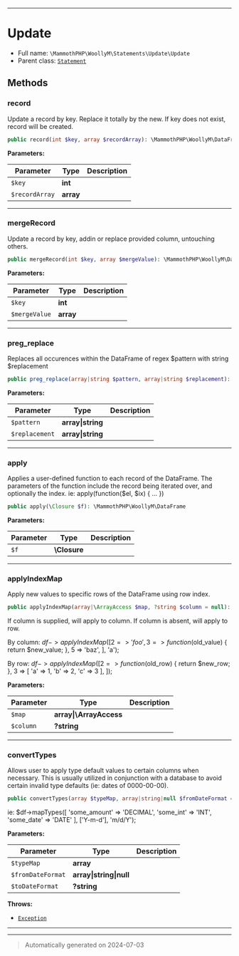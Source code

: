 ***

# Update





* Full name: `\MammothPHP\WoollyM\Statements\Update\Update`
* Parent class: [`Statement`](../Statement.md)




## Methods


### record

Update a record by key. Replace it totally by the new. If key does not exist, record will be created.

```php
public record(int $key, array $recordArray): \MammothPHP\WoollyM\DataFrame
```








**Parameters:**

| Parameter | Type | Description |
|-----------|------|-------------|
| `$key` | **int** |  |
| `$recordArray` | **array** |  |





***

### mergeRecord

Update a record by key, addin or replace provided column, untouching others.

```php
public mergeRecord(int $key, array $mergeValue): \MammothPHP\WoollyM\DataFrame
```








**Parameters:**

| Parameter | Type | Description |
|-----------|------|-------------|
| `$key` | **int** |  |
| `$mergeValue` | **array** |  |





***

### preg_replace

Replaces all occurences within the DataFrame of regex $pattern with string $replacement

```php
public preg_replace(array|string $pattern, array|string $replacement): \MammothPHP\WoollyM\DataFrame
```








**Parameters:**

| Parameter | Type | Description |
|-----------|------|-------------|
| `$pattern` | **array&#124;string** |  |
| `$replacement` | **array&#124;string** |  |





***

### apply

Applies a user-defined function to each record of the DataFrame. The parameters of the function include the record
being iterated over, and optionally the index. ie: apply(function($el, $ix) { ... })

```php
public apply(\Closure $f): \MammothPHP\WoollyM\DataFrame
```








**Parameters:**

| Parameter | Type | Description |
|-----------|------|-------------|
| `$f` | **\Closure** |  |





***

### applyIndexMap

Apply new values to specific rows of the DataFrame using row index.

```php
public applyIndexMap(array|\ArrayAccess $map, ?string $column = null): \MammothPHP\WoollyM\DataFrame
```

If column is supplied, will apply to column.
If column is absent, will apply to row.

By column:
     $df->applyIndexMap([
         2 => 'foo',
         3 => function($old_value) { return $new_value; },
         5 => 'baz',
     ], 'a');

By row:
     $df->applyIndexMap([
         2 => function($old_row) { return $new_row; },
         3 => [ 'a' => 1, 'b' => 2, 'c' => 3 ],
     ]);






**Parameters:**

| Parameter | Type | Description |
|-----------|------|-------------|
| `$map` | **array&#124;\ArrayAccess** |  |
| `$column` | **?string** |  |





***

### convertTypes

Allows user to apply type default values to certain columns when necessary. This is usually utilized
in conjunction with a database to avoid certain invalid type defaults (ie: dates of 0000-00-00).

```php
public convertTypes(array $typeMap, array|string|null $fromDateFormat = null, ?string $toDateFormat = null): \MammothPHP\WoollyM\DataFrame
```

ie:
$df->mapTypes([
    'some_amount' => 'DECIMAL',
    'some_int'    => 'INT',
    'some_date'   => 'DATE'
], ['Y-m-d'], 'm/d/Y');






**Parameters:**

| Parameter | Type | Description |
|-----------|------|-------------|
| `$typeMap` | **array** |  |
| `$fromDateFormat` | **array&#124;string&#124;null** |  |
| `$toDateFormat` | **?string** |  |




**Throws:**

- [`Exception`](./Exception.md)



***


***
> Automatically generated on 2024-07-03
